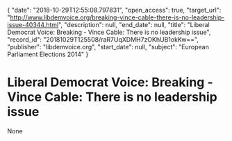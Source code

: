 {
  "date": "2018-10-29T12:55:08.797831", 
  "open_access": true, 
  "target_url": "http://www.libdemvoice.org/breaking-vince-cable-there-is-no-leadership-issue-40344.html", 
  "description": null, 
  "end_date": null, 
  "title": "Liberal Democrat Voice: Breaking - Vince Cable: There is no leadership issue", 
  "record_id": "20181029T125508/raR7UqXDMH7zOKhUB1okKw==", 
  "publisher": "libdemvoice.org", 
  "start_date": null, 
  "subject": "European Parliament Elections 2014"
}

# Liberal Democrat Voice: Breaking - Vince Cable: There is no leadership issue

None